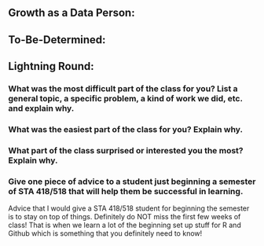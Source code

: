 
## Growth as a Data Person:


## To-Be-Determined:


## Lightning Round:
### What was the most difficult part of the class for you? List a general topic, a specific problem, a kind of work we did, etc. and explain why.
### What was the easiest part of the class for you? Explain why.
### What part of the class surprised or interested you the most? Explain why.
### Give one piece of advice to a student just beginning a semester of STA 418/518 that will help them be successful in learning.
Advice that I would give a STA 418/518 student for beginning the semester is to stay on top of things. Definitely do NOT miss the first few weeks of class! That is when we learn a lot of the beginning set up stuff for R and Github which is something that you definitely need to know!
